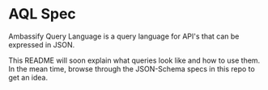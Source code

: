 # AQL Spec

Ambassify Query Language is a query language for API's that can be expressed in JSON.

This README will soon explain what queries look like and how to use them. In the mean time, browse through the JSON-Schema specs in this repo to get an idea.